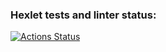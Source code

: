 ### Hexlet tests and linter status:
[![Actions Status](https://github.com/kate2610k/php-project-48/actions/workflows/hexlet-check.yml/badge.svg)](https://github.com/kate2610k/php-project-48/actions)